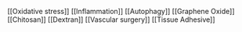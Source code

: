 [[Oxidative stress]]
[[Inflammation]]
[[Autophagy]]
[[Graphene Oxide]]
[[Chitosan]]
[[Dextran]]
[[Vascular surgery]]
[[Tissue Adhesive]]

